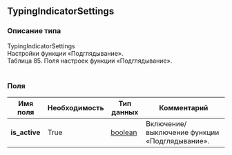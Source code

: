
## TypingIndicatorSettings

### Описание типа
TypingIndicatorSettings<br/>Настройки функции «Подглядывание».<br/>Таблица 85. Поля настроек функции «Подглядывание».<br/><br/>
### Поля

| Имя поля | Необходимость | Тип данных | Комментарий |
|---|---|---|---|
|**is_active**|True|[boolean](/docs/types/boolean.md)|Включение/выключение функции «Подглядывание».<br/>|
